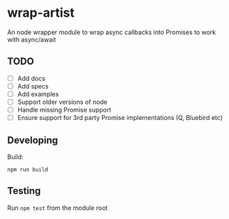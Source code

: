 # wrap-artist

An node wrapper module to wrap async callbacks into Promises to work with async/await

## TODO

- [ ] Add docs
- [ ] Add specs
- [ ] Add examples
- [ ] Support older versions of node
- [ ] Handle missing Promise support
- [ ] Ensure support for 3rd party Promise implementations (Q, Bluebird etc)

## Developing

Build:

```shell
npm run build
```

## Testing

Run `npm test` from the module root
